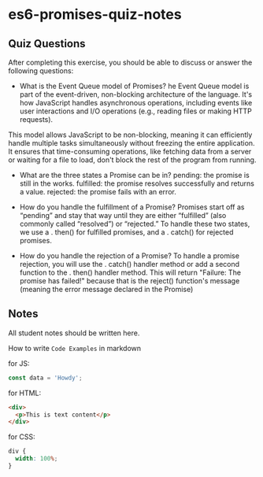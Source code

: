 # es6-promises-quiz-notes

## Quiz Questions

After completing this exercise, you should be able to discuss or answer the following questions:

- What is the Event Queue model of Promises?
  he Event Queue model is part of the event-driven, non-blocking architecture of the language. It's how JavaScript handles asynchronous operations, including events like user interactions and I/O operations (e.g., reading files or making HTTP requests).

This model allows JavaScript to be non-blocking, meaning it can efficiently handle multiple tasks simultaneously without freezing the entire application. It ensures that time-consuming operations, like fetching data from a server or waiting for a file to load, don't block the rest of the program from running.

- What are the three states a Promise can be in?
  pending: the promise is still in the works.
  fulfilled: the promise resolves successfully and returns a value.
  rejected: the promise fails with an error.

- How do you handle the fulfillment of a Promise?
  Promises start off as “pending” and stay that way until they are either “fulfilled” (also commonly called “resolved”) or “rejected.” To handle these two states, we use a . then() for fulfilled promises, and a . catch() for rejected promises.

- How do you handle the rejection of a Promise?
  To handle a promise rejection, you will use the . catch() handler method or add a second function to the . then() handler method. This will return "Failure: The promise has failed!" because that is the reject() function's message (meaning the error message declared in the Promise)

## Notes

All student notes should be written here.

How to write `Code Examples` in markdown

for JS:

```javascript
const data = 'Howdy';
```

for HTML:

```html
<div>
  <p>This is text content</p>
</div>
```

for CSS:

```css
div {
  width: 100%;
}
```
